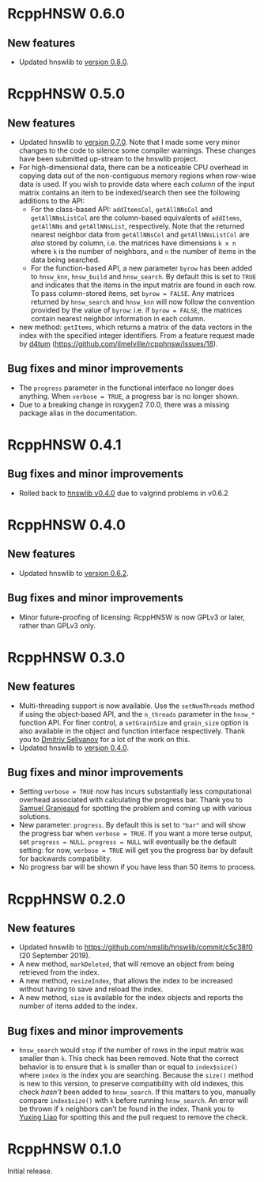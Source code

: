 # RcppHNSW 0.6.0

## New features

* Updated hnswlib to [version 0.8.0](https://github.com/nmslib/hnswlib/releases/tag/v0.8.0).

# RcppHNSW 0.5.0

## New features

* Updated hnswlib to [version 0.7.0](https://github.com/nmslib/hnswlib/releases/tag/v0.7.0).
Note that I made some very minor changes to the code to silence some compiler warnings. These
changes have been submitted up-stream to the hnswlib project.
* For high-dimensional data, there can be a noticeable CPU overhead in copying data out of the
non-contiguous memory regions when row-wise data is used. If you wish to provide data where each
*column* of the input matrix contains an item to be indexed/search then see the following additions
to the API:
  * For the class-based API: `addItemsCol`, `getAllNNsCol` and `getAllNNsListCol` are the
  column-based equivalents of `addItems`, `getAllNNs` and `getAllNNsList`, respectively. Note that
  the returned nearest neighbor data from `getAllNNsCol` and `getAllNNsListCol` are *also* stored
  by column, i.e. the matrices have dimensions `k x n` where `k` is the number of neighbors, and
  `n` the number of items in the data being searched.
  * For the function-based API, a new parameter `byrow` has been added to `hnsw_knn`, `hnsw_build`
  and `hnsw_search`. By default this is set to `TRUE` and indicates that the items in the input
  matrix are found in each row. To pass column-stored items, set `byrow = FALSE`. Any matrices
  returned by `hnsw_search` and `hnsw_knn` will now follow the convention provided by the value of
  `byrow`: i.e. if  `byrow = FALSE`, the matrices contain nearest neighbor information in each
  column.
* new method: `getItems`, which returns a matrix of the data vectors in the index with the
  specified integer identifiers. From a feature request made by [d4tum](https://github.com/d4tum)
  (<https://github.com/jlmelville/rcpphnsw/issues/18>).

## Bug fixes and minor improvements

* The `progress` parameter in the functional interface no longer does anything. When
`verbose = TRUE`, a progress bar is no longer shown.
* Due to a breaking change in roxygen2 7.0.0, there was a missing package alias in the
documentation.

# RcppHNSW 0.4.1

## Bug fixes and minor improvements

* Rolled back to
[hnswlib v0.4.0](https://github.com/nmslib/hnswlib/releases/tag/v0.4.0)
due to valgrind problems in v0.6.2

# RcppHNSW 0.4.0

## New features

* Updated hnswlib to 
[version 0.6.2](https://github.com/nmslib/hnswlib/releases/tag/v0.6.2).

## Bug fixes and minor improvements

* Minor future-proofing of licensing: RcppHNSW is now GPLv3 or later, rather
than GPLv3 only.

# RcppHNSW 0.3.0

## New features

* Multi-threading support is now available. Use the `setNumThreads` method if 
using the object-based API, and the `n_threads` parameter in the `hnsw_*` 
function API. For finer control, a `setGrainSize` and `grain_size` option is
also available in the object and function interface respectively. Thank you
to [Dmitriy Selivanov](https://github.com/dselivanov) for a lot of the work on
this.
* Updated hnswlib to 
[version 0.4.0](https://github.com/nmslib/hnswlib/releases/tag/v0.4.0).

## Bug fixes and minor improvements

* Setting `verbose = TRUE` now has incurs substantially less computational 
overhead associated with calculating the progress bar. Thank you to 
[Samuel Granjeaud](https://github.com/SamGG) for spotting the problem and coming
up with various solutions.
* New parameter: `progress`. By default this is set to `"bar"` and will show the
progress bar when `verbose = TRUE`. If you want a more terse output, set
`progress = NULL`. `progress = NULL` will eventually be the default setting:
for now, `verbose = TRUE` will get you the progress bar by default for backwards
compatibility.
* No progress bar will be shown if you have less than 50 items to process.

# RcppHNSW 0.2.0

## New features

* Updated hnswlib to <https://github.com/nmslib/hnswlib/commit/c5c38f0> 
(20 September 2019).
* A new method, `markDeleted`, that will remove an object from being retrieved
from the index.
* A new method, `resizeIndex`, that allows the index to be increased without 
having to save and reload the index.
* A new method, `size` is available for the index objects and reports the
number of items added to the index.


## Bug fixes and minor improvements

* `hnsw_search` would `stop` if the number of rows in the input matrix was 
smaller than `k`. This check has been removed. Note that the correct behavior is
to ensure that `k` is smaller than or equal to `index$size()` where `index` is
the index you are searching. Because the `size()` method is new to this version,
to preserve compatibility with old indexes, this check *hasn't* been added to
`hnsw_search`. If this matters to you, manually compare `index$size()` with `k`
before running `hnsw_search`. An error will be thrown if `k` neighbors can't be
found in the index. Thank you to [Yuxing Liao](https://github.com/yxngl) for 
spotting this and the pull request to remove the check.

# RcppHNSW 0.1.0

Initial release.
